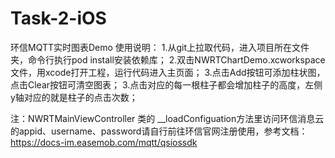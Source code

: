 # Task-2-iOS
环信MQTT实时图表Demo
使用说明：
1.从git上拉取代码，进入项目所在文件夹，命令行执行pod install安装依赖库；
2.双击NWRTChartDemo.xcworkspace文件，用xcode打开工程，运行代码进入主页面；
3.点击Add按钮可添加柱状图，点击Clear按钮可清空图表；
3.点击对应的每一根柱子都会增加柱子的高度，左侧y轴对应的就是柱子的点击次数；

注：NWRTMainViewController 类的 __loadConfiguation方法里访问环信消息云的appid、username、password请自行前往环信官网注册使用，参考文档：https://docs-im.easemob.com/mqtt/qsiossdk

